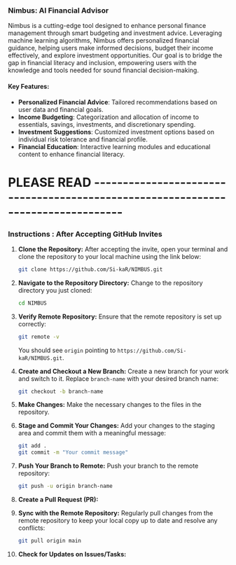 ### Nimbus: AI Financial Advisor

Nimbus is a cutting-edge tool designed to enhance personal finance management through smart budgeting and investment advice. Leveraging machine learning algorithms, Nimbus offers personalized financial guidance, helping users make informed decisions, budget their income effectively, and explore investment opportunities. Our goal is to bridge the gap in financial literacy and inclusion, empowering users with the knowledge and tools needed for sound financial decision-making.



#### Key Features:
- **Personalized Financial Advice**: Tailored recommendations based on user data and financial goals.
- **Income Budgeting**: Categorization and allocation of income to essentials, savings, investments, and discretionary spending.
- **Investment Suggestions**: Customized investment options based on individual risk tolerance and financial profile.
- **Financial Education**: Interactive learning modules and educational content to enhance financial literacy.



# PLEASE READ ---------------------------------------------------------------------------------

### **Instructions : After Accepting GitHub Invites**

1. **Clone the Repository:**
   After accepting the invite, open your terminal and clone the repository to your local machine using the link below:

   ```bash
   git clone https://github.com/Si-kaR/NIMBUS.git
   ```

2. **Navigate to the Repository Directory:**
   Change to the repository directory you just cloned:

   ```bash
   cd NIMBUS
   ```

3. **Verify Remote Repository:**
   Ensure that the remote repository is set up correctly:

   ```bash
   git remote -v
   ```

   You should see `origin` pointing to `https://github.com/Si-kaR/NIMBUS.git`.

4. **Create and Checkout a New Branch:**
   Create a new branch for your work and switch to it. Replace `branch-name` with your desired branch name:

   ```bash
   git checkout -b branch-name
   ```

5. **Make Changes:**
   Make the necessary changes to the files in the repository.

6. **Stage and Commit Your Changes:**
   Add your changes to the staging area and commit them with a meaningful message:

   ```bash
   git add .
   git commit -m "Your commit message"
   ```

7. **Push Your Branch to Remote:**
   Push your branch to the remote repository:

   ```bash
   git push -u origin branch-name
   ```

8. **Create a Pull Request (PR):**

9. **Sync with the Remote Repository:**
   Regularly pull changes from the remote repository to keep your local copy up to date and resolve any conflicts:

   ```bash
   git pull origin main
   ```

10. **Check for Updates on Issues/Tasks:**

